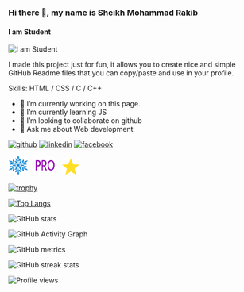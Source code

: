 ### Hi there 👋, my name is Sheikh Mohammad Rakib
#### I am Student
![I am Student](https://arturssmirnovs.github.io/github-profile-readme-generator/images/banner.png)

I made this project just for fun, it allows you to create nice and simple GitHub Readme files that you can copy/paste and use in your profile.

Skills: HTML / CSS / C / C++

- 🔭 I’m currently working on this page. 
- 🌱 I’m currently learning JS 
- 👯 I’m looking to collaborate on github 
- 💬 Ask me about Web development 


[<img src='https://cdn.jsdelivr.net/npm/simple-icons@3.0.1/icons/github.svg' alt='github' height='40'>](https://github.com/sheikhMdRakib)  [<img src='https://cdn.jsdelivr.net/npm/simple-icons@3.0.1/icons/linkedin.svg' alt='linkedin' height='40'>](https://www.linkedin.com/in/https://www.linkedin.com/in/sheikh-mohammad-rakib-566014212//)  [<img src='https://cdn.jsdelivr.net/npm/simple-icons@3.0.1/icons/facebook.svg' alt='facebook' height='40'>](https://www.facebook.com/https://www.facebook.com/rakib.mie.cuet)  

<a href='https://archiveprogram.github.com/'><img src='https://raw.githubusercontent.com/acervenky/animated-github-badges/master/assets/acbadge.gif' width='40' height='40'></a> <a href='https://github.com/pricing'><img src='https://raw.githubusercontent.com/acervenky/animated-github-badges/master/assets/pro.gif' width='40' height='40'></a> <a href='https://stars.github.com/'><img src='https://raw.githubusercontent.com/acervenky/animated-github-badges/master/assets/starbadge.gif' width='35' height='35'></a> 

[![trophy](https://github-profile-trophy.vercel.app/?username=sheikhMdRakib)](https://github.com/ryo-ma/github-profile-trophy)

[![Top Langs](https://github-readme-stats.vercel.app/api/top-langs/?username=sheikhMdRakib)](https://github.com/anuraghazra/github-readme-stats)

![GitHub stats](https://github-readme-stats.vercel.app/api?username=sheikhMdRakib&show_icons=true&count_private=true)  

![GitHub Activity Graph](https://activity-graph.herokuapp.com/graph?username=sheikhMdRakib)  

![GitHub metrics](https://metrics.lecoq.io/sheikhMdRakib)  

![GitHub streak stats](https://streak-stats.demolab.com/?user=sheikhMdRakib)  

![Profile views](https://gpvc.arturio.dev/sheikhMdRakib)  
